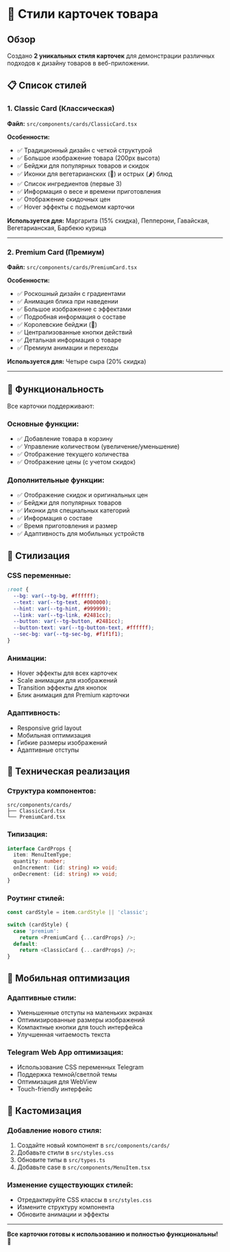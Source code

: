 # 🎨 Стили карточек товара

## Обзор

Создано **2 уникальных стиля карточек** для демонстрации различных подходов к дизайну товаров в веб-приложении.

## 📋 Список стилей

### 1. **Classic Card** (Классическая)
**Файл:** `src/components/cards/ClassicCard.tsx`

**Особенности:**
- ✅ Традиционный дизайн с четкой структурой
- ✅ Большое изображение товара (200px высота)
- ✅ Бейджи для популярных товаров и скидок
- ✅ Иконки для вегетарианских (🥬) и острых (🌶️) блюд
- ✅ Список ингредиентов (первые 3)
- ✅ Информация о весе и времени приготовления
- ✅ Отображение скидочных цен
- ✅ Hover эффекты с подъемом карточки

**Используется для:** Маргарита (15% скидка), Пепперони, Гавайская, Вегетарианская, Барбекю курица

---

### 2. **Premium Card** (Премиум)
**Файл:** `src/components/cards/PremiumCard.tsx`

**Особенности:**
- ✅ Роскошный дизайн с градиентами
- ✅ Анимация блика при наведении
- ✅ Большое изображение с эффектами
- ✅ Подробная информация о составе
- ✅ Королевские бейджи (👑)
- ✅ Централизованные кнопки действий
- ✅ Детальная информация о товаре
- ✅ Премиум анимации и переходы

**Используется для:** Четыре сыра (20% скидка)

---

## 🎯 Функциональность

Все карточки поддерживают:

### Основные функции:
- ✅ Добавление товара в корзину
- ✅ Управление количеством (увеличение/уменьшение)
- ✅ Отображение текущего количества
- ✅ Отображение цены (с учетом скидок)

### Дополнительные функции:
- ✅ Отображение скидок и оригинальных цен
- ✅ Бейджи для популярных товаров
- ✅ Иконки для специальных категорий
- ✅ Информация о составе
- ✅ Время приготовления и размер
- ✅ Адаптивность для мобильных устройств

## 🎨 Стилизация

### CSS переменные:
```css
:root {
  --bg: var(--tg-bg, #ffffff);
  --text: var(--tg-text, #000000);
  --hint: var(--tg-hint, #999999);
  --link: var(--tg-link, #2481cc);
  --button: var(--tg-button, #2481cc);
  --button-text: var(--tg-button-text, #ffffff);
  --sec-bg: var(--tg-sec-bg, #f1f1f1);
}
```

### Анимации:
- Hover эффекты для всех карточек
- Scale анимации для изображений
- Transition эффекты для кнопок
- Блик анимация для Premium карточки

### Адаптивность:
- Responsive grid layout
- Мобильная оптимизация
- Гибкие размеры изображений
- Адаптивные отступы

## 🔧 Техническая реализация

### Структура компонентов:
```
src/components/cards/
├── ClassicCard.tsx
└── PremiumCard.tsx
```

### Типизация:
```typescript
interface CardProps {
  item: MenuItemType;
  quantity: number;
  onIncrement: (id: string) => void;
  onDecrement: (id: string) => void;
}
```

### Роутинг стилей:
```typescript
const cardStyle = item.cardStyle || 'classic';

switch (cardStyle) {
  case 'premium':
    return <PremiumCard {...cardProps} />;
  default:
    return <ClassicCard {...cardProps} />;
}
```

## 📱 Мобильная оптимизация

### Адаптивные стили:
- Уменьшенные отступы на маленьких экранах
- Оптимизированные размеры изображений
- Компактные кнопки для touch интерфейса
- Улучшенная читаемость текста

### Telegram Web App оптимизация:
- Использование CSS переменных Telegram
- Поддержка темной/светлой темы
- Оптимизация для WebView
- Touch-friendly интерфейс

## 🎨 Кастомизация

### Добавление нового стиля:
1. Создайте новый компонент в `src/components/cards/`
2. Добавьте стили в `src/styles.css`
3. Обновите типы в `src/types.ts`
4. Добавьте case в `src/components/MenuItem.tsx`

### Изменение существующих стилей:
- Отредактируйте CSS классы в `src/styles.css`
- Измените структуру компонента
- Обновите анимации и эффекты

---

**Все карточки готовы к использованию и полностью функциональны! 🚀**
